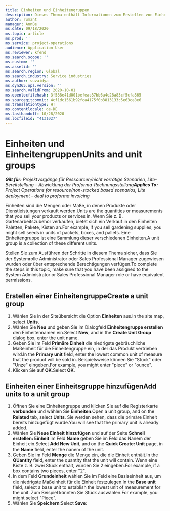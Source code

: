```yaml
---
title: Einheiten und Einheitengruppen
description: Dieses Thema enthält Informationen zum Erstellen von Einheiten und Einheitengruppen in Dynamics 365 Project Operations.
author: rumant
manager: AnnBe
ms.date: 09/18/2020
ms.topic: article
ms.prod: ''
ms.service: project-operations
audience: Application User
ms.reviewer: kfend
ms.search.scope: ''
ms.custom: ''
ms.assetid: ''
ms.search.region: Global
ms.search.industry: Service industries
ms.author: suvaidya
ms.dyn365.ops.version: ''
ms.search.validFrom: 2020-10-01
ms.openlocfilehash: 3f588e41d001befeac87bb6a4e28a83cf5cfa865
ms.sourcegitcommit: 4cf1dc1561b92fca4175f0b3813133c5e63ce8e6
ms.translationtype: HT
ms.contentlocale: de-DE
ms.lasthandoff: 10/28/2020
ms.locfileid: "4131027"
---
```

# <a name="units-and-unit-groups"></a><span data-ttu-id="d194a-103">Einheiten und Einheitengruppen</span><span class="sxs-lookup"><span data-stu-id="d194a-103">Units and unit groups</span></span>

<span data-ttu-id="d194a-104">_**Gilt für:** Projektvorgänge für Ressourcen/nicht vorrätige Szenarien, Lite-Bereitstellung – Abwicklung der Proforma-Rechnungsstellung_</span><span class="sxs-lookup"><span data-stu-id="d194a-104">_**Applies To:** Project Operations for resource/non-stocked based scenarios, Lite deployment - deal to proforma invoicing_</span></span>

<span data-ttu-id="d194a-105">Einheiten sind die Mengen oder Maße, in denen Produkte oder Dienstleistungen verkauft werden.</span><span class="sxs-lookup"><span data-stu-id="d194a-105">Units are the quantities or measurements that you sell your products or services in.</span></span> <span data-ttu-id="d194a-106">Wenn Sie z. B. Gartenarbeitszubehör verkaufen, bietet sich ein Verkauf in den Einheiten Paletten, Pakete, Kisten an.</span><span class="sxs-lookup"><span data-stu-id="d194a-106">For example, if you sell gardening supplies, you might sell seeds in units of packets, boxes, and pallets.</span></span> <span data-ttu-id="d194a-107">Eine Einheitengruppe ist eine Sammlung dieser verschiedenen Einheiten.</span><span class="sxs-lookup"><span data-stu-id="d194a-107">A unit group is a collection of these different units.</span></span>

<span data-ttu-id="d194a-108">Stellen Sie zum Ausführen der Schritte in diesem Thema sicher, dass Sie der Systemrolle Administrator oder Sales Professional Manager zugewiesen wurden oder über entsprechende Berechtigungen verfügen.</span><span class="sxs-lookup"><span data-stu-id="d194a-108">To complete the steps in this topic, make sure that you have been assigned to the System Administrator or Sales Professional Manager role or have equivalent permissions.</span></span>

## <a name="create-a-unit-group"></a><span data-ttu-id="d194a-109">Erstellen einer Einheitengruppe</span><span class="sxs-lookup"><span data-stu-id="d194a-109">Create a unit group</span></span>

1. <span data-ttu-id="d194a-110">Wählen Sie in der Siteübersicht die Option **Einheiten** aus.</span><span class="sxs-lookup"><span data-stu-id="d194a-110">In the site map, select **Units**.</span></span>
2. <span data-ttu-id="d194a-111">Wählen Sie **Neu** und geben Sie im Dialogfeld **Einheitengruppe erstellen** den Einheitennamen ein.</span><span class="sxs-lookup"><span data-stu-id="d194a-111">Select **New**, and in the **Create Unit Group** dialog box, enter the unit name.</span></span>
3. <span data-ttu-id="d194a-112">Geben Sie im Feld **Primäre Einheit** die niedrigste gebräuchliche Maßeinheit für die Einheitengruppe ein, in der das Produkt vertrieben wird.</span><span class="sxs-lookup"><span data-stu-id="d194a-112">In the **Primary unit** field, enter the lowest common unit of measure that the product will be sold in.</span></span> <span data-ttu-id="d194a-113">Beispielsweise können Sie "Stück" oder "Unze" eingeben.</span><span class="sxs-lookup"><span data-stu-id="d194a-113">For example, you might enter "piece" or "ounce".</span></span>
4. <span data-ttu-id="d194a-114">Klicken Sie auf **OK**.</span><span class="sxs-lookup"><span data-stu-id="d194a-114">Select **OK**.</span></span>

## <a name="add-units-to-a-unit-group"></a><span data-ttu-id="d194a-115">Einheiten einer Einheitsgruppe hinzufügen</span><span class="sxs-lookup"><span data-stu-id="d194a-115">Add units to a unit group</span></span>

1. <span data-ttu-id="d194a-116">Öffnen Sie eine Einheitengruppe und klicken Sie auf die Registerkarte **verbunden** und wählen Sie **Einheiten**.</span><span class="sxs-lookup"><span data-stu-id="d194a-116">Open a unit group, and on the **Related** tab, select **Units**.</span></span> <span data-ttu-id="d194a-117">Sie werden sehen, dass die primäre Einheit bereits hinzugefügt wurde.</span><span class="sxs-lookup"><span data-stu-id="d194a-117">You will see that the primary unit is already added.</span></span>
2. <span data-ttu-id="d194a-118">Wählen Sie **Neue Einheit hinzufügen** und auf der Seite **Schnell erstellen: Einheit** im Feld **Name** geben Sie im Feld das Nanem der Einheit ein.</span><span class="sxs-lookup"><span data-stu-id="d194a-118">Select **Add New Unit**, and on the **Quick Create: Unit** page, in the **Name** field, enter the nanem of the unit.</span></span>
3. <span data-ttu-id="d194a-119">Geben Sie im Feld **Menge** die Menge ein, die die Einheit enthält.</span><span class="sxs-lookup"><span data-stu-id="d194a-119">In the **QUantity** field, enter the quantity that the unit will contain.</span></span> <span data-ttu-id="d194a-120">Wenn eine Kiste z. B. zwei Stück enthält, würden Sie 2 eingeben.</span><span class="sxs-lookup"><span data-stu-id="d194a-120">For example, if a box contains two pieces, enter "2".</span></span> 
4. <span data-ttu-id="d194a-121">In dem Feld **Grundeinheit** wählen Sie im Feld eine Basiseinheit aus, um die niedrigste Maßeinheit für die Einheit festzulegen.</span><span class="sxs-lookup"><span data-stu-id="d194a-121">In the **Base unit** field, select a base unit to establish the lowest unit of measurement for the unit.</span></span> <span data-ttu-id="d194a-122">Zum Beispiel könnten Sie Stück auswählen.</span><span class="sxs-lookup"><span data-stu-id="d194a-122">For example, you might select "Piece".</span></span>
5. <span data-ttu-id="d194a-123">Wählen Sie **Speichern**:</span><span class="sxs-lookup"><span data-stu-id="d194a-123">Select **Save**:</span></span>

